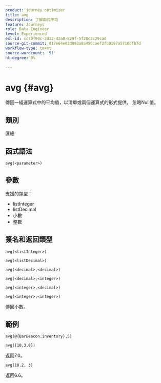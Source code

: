 ```yaml
---
product: journey optimizer
title: avg
description: 了解函式平均
feature: Journeys
role: Data Engineer
level: Experienced
exl-id: cc70f90c-2d12-42a0-829f-5f28c3c29cad
source-git-commit: d17e64e03d093a8a459caef2fb0197a5710dfb7d
workflow-type: tm+mt
source-wordcount: '51'
ht-degree: 0%

---
```


# avg {#avg}

傳回一組運算式中的平均值，以清單或兩個運算式的形式提供。 忽略Null值。


## 類別

匯總

## 函式語法

`avg(<parameter>)`

## 參數

支援的類型：

* listInteger
* listDecimal
* 小數
* 整數

## 簽名和返回類型

`avg(<listInteger>)`

`avg(<listDecimal>)`

`avg(<decimal>,<decimal>)`

`avg(<decimal>,<integer>)`

`avg(<integer>,<decimal>)`

`avg(<integer>,<integer>)`

傳回小數。

## 範例

`avg(@{BarBeacon.inventory},5)`

`avg([10,3,8])`

返回7.0。

`avg(10.2, 3)`

返回6.6。
